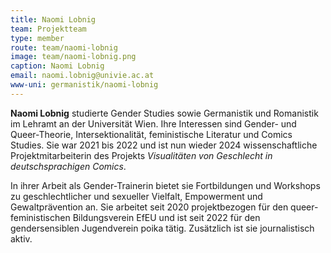 ```yaml
---
title: Naomi Lobnig
team: Projektteam
type: member
route: team/naomi-lobnig
image: team/naomi-lobnig.png
caption: Naomi Lobnig
email: naomi.lobnig@univie.ac.at
www-uni: germanistik/naomi-lobnig
---
```


**Naomi Lobnig** studierte Gender Studies sowie Germanistik und Romanistik im Lehramt an der Universität Wien. Ihre Interessen sind Gender- und Queer-Theorie, Intersektionalität, feministische Literatur und Comics Studies. Sie war 2021 bis 2022 und ist nun wieder 2024 wissenschaftliche Projektmitarbeiterin des Projekts *Visualitäten von Geschlecht in deutschsprachigen Comics*.
<!-- more -->
In ihrer Arbeit als Gender-Trainerin bietet sie Fortbildungen und Workshops zu geschlechtlicher und sexueller Vielfalt, Empowerment und Gewaltprävention an. Sie arbeitet seit 2020 projektbezogen für den queer-feministischen Bildungsverein EfEU und ist seit 2022 für den gendersensiblen Jugendverein poika tätig. Zusätzlich ist sie journalistisch aktiv.
